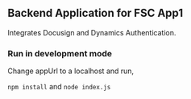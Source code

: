 ## Backend Application for FSC App1

Integrates Docusign and Dynamics Authentication.

### Run in development mode 

Change appUrl to a localhost and run,

`npm install` and `node index.js`
